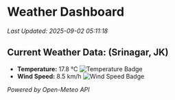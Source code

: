 
# Weather Dashboard

_Last Updated: 2025-09-02 05:11:18_

## Current Weather Data: (Srinagar, JK)
- **Temperature:** 17.8 °C ![Temperature Badge](https://img.shields.io/badge/Temperature-Low%20Temp-blue)
- **Wind Speed:** 8.5 km/h ![Wind Speed Badge](https://img.shields.io/badge/Wind%20Speed-Light%20Wind-blue)

*Powered by Open-Meteo API*

